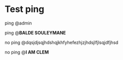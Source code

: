 Test ping
=========

ping @admin

ping @**BALDE SOULEYMANE**

no ping @dqsjdjsqjhdshqjkhfyhefezhjzjhdsjlfjlsqjdfjhsd

no ping @**I AM CLEM**

